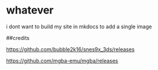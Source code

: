 # whatever
i dont want to build my site in mkdocs to add a single image


##credits

https://github.com/bubble2k16/snes9x_3ds/releases

https://github.com/mgba-emu/mgba/releases
